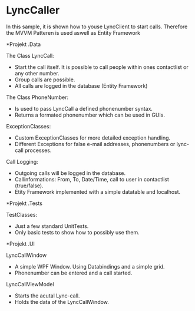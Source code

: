 # LyncCaller

In this sample, it is shown how to youse LyncClient to start calls. 
Therefore the MVVM Patteren is used aswell as Entity Framework

*Projekt .Data

The Class LyncCall:
- Start the call itself. It is possible to call people within ones contactlist or any other number.
- Group calls are possible.
- All calls are logged in the database (Entity Framework)

The Class PhoneNumber:
- Is used to pass LyncCall a defined phonenumber syntax.
- Returns a formated phonenumber which can be used in GUIs.

ExceptionClasses:
- Custom ExceptionClasses for more detailed exception handling.
- Different Exceptions for false e-mail addresses, phonenumbers or lync-call processes.

Call Logging:
- Outgoing calls will be logged in the database.
- Callinformations: From, To, Date/Time, call to user in contactlist (true/false).
- Etity Framework implemented with a simple datatable and localhost.


*Projekt .Tests

TestClasses:
- Just a few standard UnitTests.
- Only basic tests to show how to possibly use them.


*Projekt .UI

LyncCallWindow
- A simple WPF Window. Using Databindings and a simple grid.
- Phonenumber can be entered and a call started.

LyncCallViewModel
- Starts the acutal Lync-call.
- Holds the data of the LyncCallWindow.

